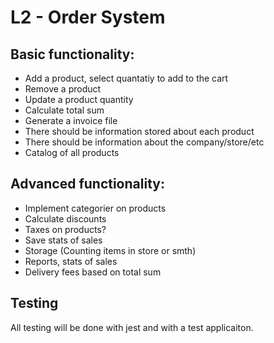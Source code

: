# L2 - Order System

## Basic functionality:
- Add a product, select quantatiy to add to the cart
- Remove a product
- Update a product quantity
- Calculate total sum
- Generate a invoice file
- There should be information stored about each product
- There should be information about the company/store/etc
- Catalog of all products



## Advanced functionality:
- Implement categorier on products
- Calculate discounts
- Taxes on products?
- Save stats of sales
- Storage (Counting items in store or smth)
- Reports, stats of sales
- Delivery fees based on total sum


## Testing
All testing will be done with jest and with a test applicaiton.
